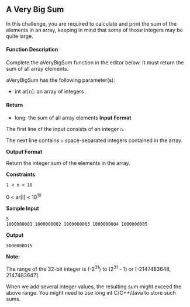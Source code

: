 ## A Very Big Sum

In this challenge, you are required to calculate and print the sum of the elements in an array, keeping in mind that some of those integers may be quite large.

#### Function Description

Complete the aVeryBigSum function in the editor below. It must return the sum of all array elements.

aVeryBigSum has the following parameter(s):

* int ar[n]: an array of integers .
#### Return

* long: the sum of all array elements
**Input Format**

The first line of the input consists of an integer `n`.

The next line contains `n` space-separated integers contained in the array.

**Output Format**

Return the integer sum of the elements in the array.

**Constraints**

`1 < n < 10`

0 < ar[i] < 10<sup>10</sup>

**Sample Input**
```
5
1000000001 1000000002 1000000003 1000000004 1000000005
```
**Output**
```
5000000015
```
**Note:**

The range of the 32-bit integer is (-2<sup>31</sup>) to (2<sup>31</sup> - 1) or [-2147483648, 2147483647].

When we add several integer values, the resulting sum might exceed the above range. You might need to use long int C/C++/Java to store such sums.